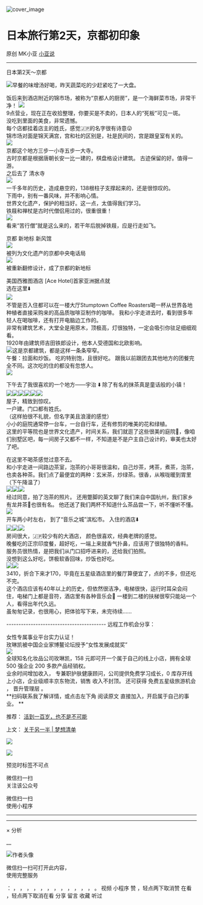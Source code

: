 ![cover_image](https://mmbiz.qpic.cn/mmbiz_jpg/A8SKDch4cJGCJV1zyrv07ZNKB3mUbBpvlh5BVAckH2ybTG7ianSSUoTicpJcxGMPnxUXBXib6RzicPdZKC7WwBiaeXQ/0?wx_fmt=jpeg)

#  日本旅行第2天，京都初印象

原创  MK小亚  [ 小亚说 ](javascript:void\(0\);)

__ _ _ _ _

  

日本第2天～京都

  

![](https://mmbiz.qpic.cn/mmbiz_jpg/A8SKDch4cJHxKNnXaUwicOJUsT6EwpvcELEWdVCSDnybQ53cLDrsoNtgR3zUkkyje8MVUnc9NTaibw3PJOIfHllw/640?wx_fmt=jpeg)
​  ​  早餐的味增汤好喝，昨天蔬菜吃的少赶紧吃了一大盘。  
  
饭后来到酒店附近的锦市场，被称为“京都人的厨房”，是一个海鲜菜市场，非常干净！
![](https://mmbiz.qpic.cn/mmbiz_jpg/A8SKDch4cJHxKNnXaUwicOJUsT6EwpvcE4RkZ3txD2EzlBJddJIPiaczEs2icwSs5olkY9SpdtPxjTKm5icfxY4urA/640?wx_fmt=jpeg)
​  
9点营业，现在正在收拾整理，你要买是不卖的，日本人的“死板”可见一斑。  
没吃到里面的美食，非常遗憾。  
每个店都挂着店主的姓氏，感觉🇯🇵的名字很有诗意😛  
锦市场对面是锦天满宫，宫和社的区别是，社是民间的，宫是跟皇室有关的。  
![](https://mmbiz.qpic.cn/mmbiz_jpg/A8SKDch4cJHxKNnXaUwicOJUsT6EwpvcE8bWNKI0XBMDoGibMU3r8kUYax39icFSnstdA5qIuYryohy0v49AjpB2A/640?wx_fmt=jpeg)
​  
京都这个地方三步一小寺五步一大寺。  
古时京都是根据唐朝长安一比一建的，棋盘格设计建筑。  古迹保留的好。值得一游。  
之后去了  清水寺  
![](https://mmbiz.qpic.cn/mmbiz_jpg/A8SKDch4cJHxKNnXaUwicOJUsT6EwpvcEFD7ibTCDWyVIBia48dR2jbn6wXTM98Eqic6l7I9mQIkrKhnl6IfFp0cuw/640?wx_fmt=jpeg)
​  
一千多年的历史，造成悬空的，138根柱子支撑起来的，还是很惊叹的。  
下雨中，别有一番风味，并不影响心情。  
世界文化遗产，保护的相当好。这一点，太值得我们学习。  
铁屐和禅杖是古时代僧侣用过的，很重很重！  
![](https://mmbiz.qpic.cn/mmbiz_jpg/A8SKDch4cJHxKNnXaUwicOJUsT6EwpvcENQpNOvWXb5Rbx8uGMqJnkwIEecZMpVRMgFKHCvzhHzLmbibqpfyxfvw/640?wx_fmt=jpeg)
​  
看来“苦行僧”就是这么来的，若干年后脱掉铁屐，应是行走如飞。  
  
京都 新地标 新风馆  
![](https://mmbiz.qpic.cn/mmbiz_jpg/A8SKDch4cJHxKNnXaUwicOJUsT6EwpvcE6pRqWEaw4YNvxgTqMwCClK7u0rEnTDXrYNXR8XTmcWy6JJzmzE6urQ/640?wx_fmt=jpeg)
​  
被列为文化遗产的京都中央电话局  
![](https://mmbiz.qpic.cn/mmbiz_jpg/A8SKDch4cJHxKNnXaUwicOJUsT6EwpvcEely8ocgkEZQ2OA61kkKnjQjkvRCVOPDFDiarvicCzqazbgSibwv3R3ialg/640?wx_fmt=jpeg)
​  
被重新翻修设计，成了京都的新地标  
  
美国西雅图酒店 [Ace Hotel]首家亚洲据点就  
选在这里⬇️  
![](https://mmbiz.qpic.cn/mmbiz_jpg/A8SKDch4cJHxKNnXaUwicOJUsT6EwpvcEEricdHz1aUHlld7Utkw093mc1m3AFw96Nk0XPg6Z13juxFVRw7MD7TQ/640?wx_fmt=jpeg)
​  
不管是否入住都可以在一楼大厅Stumptown Coffee Roasters喝一杯从世界各地种植者直接采购来的高品质咖啡豆制作的咖啡。
我和小宇走进去时，看到很多年轻人在喝咖啡，还有打开电脑边工作的。  
非常有建筑艺术，大堂全是用原木，顶极高，灯很独特，一定会吸引你驻足细细观看。  
1920年由建筑师吉田铁郎设计，他本人受德国和北欧影响。  
![](https://mmbiz.qpic.cn/mmbiz_jpg/A8SKDch4cJGCJV1zyrv07ZNKB3mUbBpvEnyMFVLvntgmcWwZfsX5ZsiamcR3nVMo1rUILuWupb8iclC5aZ86UE9Q/640?wx_fmt=jpeg)
​  这是京都建筑，都是这样一条条窄窄。  
午餐：拉面和炒饭。  吃的特别饱，且很好吃。  跟我以前跟团去其他地方的团餐完全不同。这次吃的住的都没有忽悠人。  
![](https://mmbiz.qpic.cn/mmbiz_jpg/A8SKDch4cJGCJV1zyrv07ZNKB3mUbBpv0898QMPEpHyadWscW0TFSPjnukHaWaqEj1k8pjefG05eTuqwibdlBHA/640?wx_fmt=jpeg)  
  
下午去了我很喜欢的一个地方——宇治 ⬇️  除了有名的抹茶​  真是童话般的小镇！  
![](https://mmbiz.qpic.cn/mmbiz_jpg/A8SKDch4cJGCJV1zyrv07ZNKB3mUbBpv3xmsiblYnX9QtZoZDqVde9BdyWKAtL8mkOGbUuQnR2TMoAOoxyicKkTw/640?wx_fmt=jpeg)
​
![](https://mmbiz.qpic.cn/mmbiz_jpg/A8SKDch4cJGCJV1zyrv07ZNKB3mUbBpvYIGE1uHLc5nheuWV29x5ZJn7D6BMuzrEoyS0iab57FIibKJyO1M520lw/640?wx_fmt=jpeg)
​
![](https://mmbiz.qpic.cn/mmbiz_jpg/A8SKDch4cJGCJV1zyrv07ZNKB3mUbBpvTU8c8Cbib1FTfuGWKZutvntHrS0O68eOkURBoWmsA9icmoGCManiaLGDg/640?wx_fmt=jpeg)
​
![](https://mmbiz.qpic.cn/mmbiz_jpg/A8SKDch4cJGCJV1zyrv07ZNKB3mUbBpvgZp4Zyz1NZoYFjrjAXRZBibqDqpCFltQIJJq3iafsAKtNJD6bDdpicFgQ/640?wx_fmt=jpeg)
​
![](https://mmbiz.qpic.cn/mmbiz_jpg/A8SKDch4cJGCJV1zyrv07ZNKB3mUbBpv73qLx8Z0yyhmzQwJMQMk1HSDsXHROicXIuRMyodn7eXq2m6bjkVvpZA/640?wx_fmt=jpeg)
​
![](https://mmbiz.qpic.cn/mmbiz_jpg/A8SKDch4cJGCJV1zyrv07ZNKB3mUbBpvIK0l6xj3tscnqZxUTwYpfcDdKbXjIibia4sJuAFvmu21N9wWfmSBgicLw/640?wx_fmt=jpeg)
​  
屋子，精致到惊叹。  
一户建。门口都有姓氏。  
（这样拍很不礼貌，但名字美且浪漫的感觉）  
小小的庭院通常停一台车，一台自行车，还有修剪的唯美的花和绿植。  
这里的平等院也是世界文化遗产，时间关系，我们就逛了这些很美的庭院🏡，像咱们别墅区吧，每一间房子又都不一样，不知道是不是户主自己设计的，审美也太好了吧。  
  
在这里不喝茶感觉过意不去。  
和小宇走进一间路边茶室，泡茶的小哥哥很温和，自己炒茶，烤茶，煮茶，泡茶，也卖各种茶。我们点了最便宜的两种：玄米茶，炒绿茶。很香，从喉咙暖到胃里（下午降温了）  
![](https://mmbiz.qpic.cn/mmbiz_jpg/A8SKDch4cJGCJV1zyrv07ZNKB3mUbBpvUicmMA6ZNz1m21MNnVfia4Jx09r9XcxOgaqUE6gDvx8zyicHG4HnUN7gw/640?wx_fmt=jpeg)
​
![](https://mmbiz.qpic.cn/mmbiz_jpg/A8SKDch4cJGCJV1zyrv07ZNKB3mUbBpvl8ZG12CsIyQsdj8NxELslkYaE0sp0pYHWkiaxxvxBwSR0guYxgNFNhQ/640?wx_fmt=jpeg)
​
![](https://mmbiz.qpic.cn/mmbiz_jpg/A8SKDch4cJGCJV1zyrv07ZNKB3mUbBpvufJDZWz9pXsJOknQjRTsT1ZBdRUj8y3Wvm0yJ6SIaMKewJ7hFbyZcA/640?wx_fmt=jpeg)
​  
经过同意，拍了泡茶的照片。  还用蹩脚的英文聊了我们来自中国杭州，我们家乡有龙井茶🍵也很有名。  他还送了我们两杯不知道什么茶品尝一下，听不懂听不懂。  
![](https://mmbiz.qpic.cn/mmbiz_jpg/A8SKDch4cJGCJV1zyrv07ZNKB3mUbBpvAzGPo6z1mMdtBdryhPFlzPWVgmppngbzZMpvla3KwOQicWiab4YX0POw/640?wx_fmt=jpeg)
​  
开车两小时左右，  到了“音乐之城”滨松市。  入住的酒店⬇️  
![](https://mmbiz.qpic.cn/mmbiz_jpg/A8SKDch4cJGCJV1zyrv07ZNKB3mUbBpvk9oSyoqVo5Yg8aNSyZ38ESdejdgXibDiaeXCdEriaAsszqt8as3UXO0vA/640?wx_fmt=jpeg)
​
![](https://mmbiz.qpic.cn/mmbiz_jpg/A8SKDch4cJGCJV1zyrv07ZNKB3mUbBpvcJhNO3adtWRczUpVXseUsRHJNxPXrNibeqaRjzT34XzS8RTPqePJQxQ/640?wx_fmt=jpeg)
​
![](https://mmbiz.qpic.cn/mmbiz_jpg/A8SKDch4cJGCJV1zyrv07ZNKB3mUbBpv0wqyNZ28ibictTR5G0TcPcibFOegOlCvjsCPMLPCp18pM86mU5UuMDCxQ/640?wx_fmt=jpeg)
​  
房间很大，🇯🇵较少有的大酒店，  颜色很喜欢，经典老牌的感觉。  
晚餐吃的正宗印度餐，超好吃，一端上来就香气扑鼻，应该用了很独特的香料。  
服务员很热情，是把我们从门口招呼进来的，还给我们拍照。  
没想到这么好吃，饼极软香回味，炒饭也好吃。  
![](https://mmbiz.qpic.cn/mmbiz_jpg/A8SKDch4cJGCJV1zyrv07ZNKB3mUbBpvibqqCiaNmwlH28TqQ6NEDeOLojDBzeLMvB28LdjeVpNugRrdhxZzbw5Q/640?wx_fmt=jpeg)
​
![](https://mmbiz.qpic.cn/mmbiz_jpg/A8SKDch4cJGCJV1zyrv07ZNKB3mUbBpviaPklGb3oql2R6fPh0vIkZplmQSun7OHQd3zGwJOS0RWG5aUjgRJLpw/640?wx_fmt=jpeg)
​  
3410，折合下来才170，毕竟在五星级酒店里的餐厅算便宜了，点的不多，但还吃不完。  
这个酒店应该有40年以上的历史，但依然很洁净，电梯很快，运行时耳朵会闷住，电梯门上都是音符，酒店里有各种音乐会🎼
一楼到二楼的扶梯很窄只能站一个人，看得出年代久远。  
虽匆匆记录，也很用心，把体验写下来，未完待续……  
  
\-----------------------------------------  远程工作机会分享：  
  
女性专属事业平台实力认证！  
玫琳凯被中国企业家博鳌论坛授予“女性发展成就奖”  
![](https://mmbiz.qpic.cn/mmbiz_jpg/A8SKDch4cJGnR41I5Dl9IuwiaHYx7825mM68DLlh5rkkJ0CicfyzASagdMUEZ2pNCZs13Ng5n6ehtuiaW1YJrziaHQ/640?wx_fmt=jpeg)  
全球知名化妆品公司玫琳凯，158 元即可开一个属于自己的线上小店，拥有全球 500 强企业 200 多款产品经销权。  
业余时间增加收入，  专兼职护肤健康顾问，公司提供免费学习成长，0 库存开线上小店，企业级顺丰京东物流，销售  收入不封顶。  还可获得
免费五星级旅游机会  ，  晋升管理层  。  
**扫码联系我了解详情，或点击左下角 阅读原文  直接加入，开启属于自己的事业。 **  
  

推荐： [ 活到一百岁，也不是不可能
](http://mp.weixin.qq.com/s?__biz=MzUxNDAwNTk0MQ==&mid=2247483704&idx=1&sn=dfbbe1321750ce81b34879745eea796b&chksm=f94dcfe2ce3a46f4d523630b552fa2c792af6b85392f0f7001b73b2629da0756981ddc719b0c&scene=21#wechat_redirect)  

上文： [ 关于另一半 | 梦想清单
](https://mp.weixin.qq.com/s?__biz=MzUxNDAwNTk0MQ==&mid=2247483894&idx=1&sn=25f8a0e9bd3f96dafb093d9d0ed82e96&chksm=f94dcf2cce3a463aa779edecf27544e4fa935148456d1972fd2cb3c87cb8a654833652d94f56&token=1279964396&lang=zh_CN&scene=21#wechat_redirect)

![](https://mmbiz.qpic.cn/mmbiz_gif/b96CibCt70iaZ7Bia3Wm91cEuWhERXfCYjTia9tf7aMjVBNRETSa2NpGjCV6tyNvgCLos8LBgwEgxcwaIw8zdOsG7A/640?wx_fmt=gif)

![](https://mmbiz.qpic.cn/mmbiz_jpg/A8SKDch4cJEicCnqTxiatgGquhIicZ1wJ1Dth5YOOzoYV7U4N3HmiaO0vVAzjOpBVdtF0gnL632Fc7HqiaDmgveQDEw/640?wx_fmt=jpeg)

  

预览时标签不可点

微信扫一扫  
关注该公众号



微信扫一扫  
使用小程序

****



****



×  分析

__

![作者头像](http://mmbiz.qpic.cn/mmbiz_png/A8SKDch4cJE0KicTMyrVCx3VLqEgic5sJ1V5QeGZTibG9GLZlSCXSj5ByXNkib5PBrZVMkI41KKxgwE1K9gfypUeRg/0?wx_fmt=png)

微信扫一扫可打开此内容，  
使用完整服务

：  ，  ，  ，  ，  ，  ，  ，  ，  ，  ，  ，  ，  。  视频  小程序  赞  ，轻点两下取消赞  在看  ，轻点两下取消在看
分享  留言  收藏  听过

